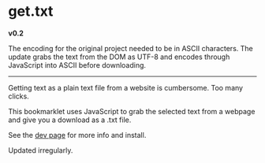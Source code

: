 get.txt
===

**v0.2**

The encoding for the original project needed to be in ASCII characters. The update grabs the text from the DOM as UTF-8 and encodes through JavaScript into ASCII before downloading.

<hr>

Getting text as a plain text file from a website is cumbersome. Too many clicks.

This bookmarklet uses JavaScript to grab the selected text from a webpage and give you a download as a .txt file.

See the [dev page](http://dev.ohheybrian.com/getText) for more info and install.

Updated irregularly.
